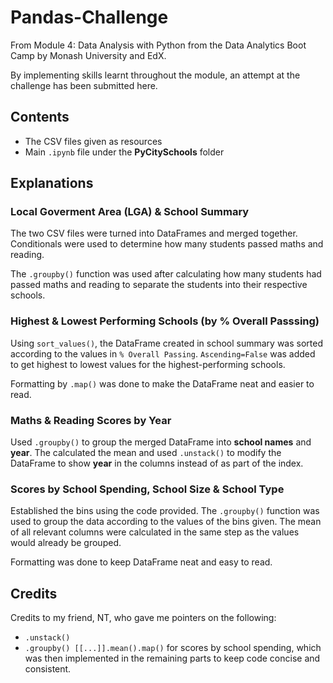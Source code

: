 # Pandas-Challenge
From Module 4: Data Analysis with Python from the Data Analytics Boot Camp by Monash University and EdX.

By implementing skills learnt throughout the module, an attempt at the challenge has been submitted here.
## Contents
- The CSV files given as resources
- Main `.ipynb` file under the **PyCitySchools** folder
## Explanations
### Local Goverment Area (LGA) & School Summary
The two CSV files were turned into DataFrames and merged together. Conditionals were used to determine how many students passed maths and reading.

The `.groupby()` function was used after calculating how many students had passed maths and reading to separate the students into their respective schools. 
### Highest & Lowest Performing Schools (by % Overall Passsing)
Using `sort_values()`, the DataFrame created in school summary was sorted according to the values in `% Overall Passing`. `Ascending=False` was added to get highest to lowest values for the highest-performing schools.

Formatting by `.map()` was done to make the DataFrame neat and easier to read.
### Maths & Reading Scores by Year
Used `.groupby()` to group the merged DataFrame into **school names** and **year**. The calculated the mean and used `.unstack()` to modify the DataFrame to show **year** in the columns instead of as part of the index.
### Scores by School Spending, School Size & School Type
Established the bins using the code provided. The `.groupby()` function was used to group the data according to the values of the bins given. The mean of all relevant columns were calculated in the same step as the values would already be grouped. 

Formatting was done to keep DataFrame neat and easy to read.

## Credits
Credits to my friend, NT, who gave me pointers on the following:
- `.unstack()`
- `.groupby() [[...]].mean().map()` for scores by school spending, which was then implemented in the remaining parts to keep code concise and consistent.

